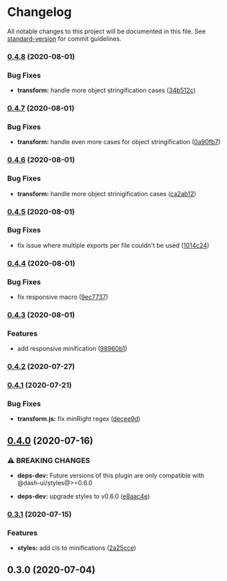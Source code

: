 # Changelog

All notable changes to this project will be documented in this file. See [standard-version](https://github.com/conventional-changelog/standard-version) for commit guidelines.

### [0.4.8](https://github.com/dash-ui/babel-plugin-dash/compare/v0.4.7...v0.4.8) (2020-08-01)

### Bug Fixes

- **transform:** handle more object stringification cases ([34b512c](https://github.com/dash-ui/babel-plugin-dash/commit/34b512c0f8b18a028d025af722854112a695ea04))

### [0.4.7](https://github.com/dash-ui/babel-plugin-dash/compare/v0.4.6...v0.4.7) (2020-08-01)

### Bug Fixes

- **transform:** handle even more cases for object stringification ([0a90fb7](https://github.com/dash-ui/babel-plugin-dash/commit/0a90fb714ee0efd0e16ba31322226456bbbbac0f))

### [0.4.6](https://github.com/dash-ui/babel-plugin-dash/compare/v0.4.5...v0.4.6) (2020-08-01)

### Bug Fixes

- **transform:** handle more object strinigification cases ([ca2ab12](https://github.com/dash-ui/babel-plugin-dash/commit/ca2ab122c306a7f56c6006c042d90cf7ce141cf9))

### [0.4.5](https://github.com/dash-ui/babel-plugin-dash/compare/v0.4.4...v0.4.5) (2020-08-01)

### Bug Fixes

- fix issue where multiple exports per file couldn't be used ([1014c24](https://github.com/dash-ui/babel-plugin-dash/commit/1014c245f1e9f197dcd4ff616794c42ffe58d8a5))

### [0.4.4](https://github.com/dash-ui/babel-plugin-dash/compare/v0.4.3...v0.4.4) (2020-08-01)

### Bug Fixes

- fix responsive macro ([9ec7737](https://github.com/dash-ui/babel-plugin-dash/commit/9ec773755d20091977a9d50b0bde079e9f246b63))

### [0.4.3](https://github.com/dash-ui/babel-plugin-dash/compare/v0.4.2...v0.4.3) (2020-08-01)

### Features

- add responsive minification ([98960b1](https://github.com/dash-ui/babel-plugin-dash/commit/98960b19862795bc5161a83fbecb2f425109f638))

### [0.4.2](https://github.com/dash-ui/babel-plugin-dash/compare/v0.4.1...v0.4.2) (2020-07-27)

### [0.4.1](https://github.com/dash-ui/babel-plugin-dash/compare/v0.4.0...v0.4.1) (2020-07-21)

### Bug Fixes

- **transform.js:** fix minRight regex ([decee9d](https://github.com/dash-ui/babel-plugin-dash/commit/decee9dc3286f9224a6cf70b2422a12c55ab3c20))

## [0.4.0](https://github.com/dash-ui/babel-plugin-dash/compare/v0.3.1...v0.4.0) (2020-07-16)

### ⚠ BREAKING CHANGES

- **deps-dev:** Future versions of this plugin are only compatible with @dash-ui/styles@>=0.6.0

- **deps-dev:** upgrade styles to v0.6.0 ([e8aac4e](https://github.com/dash-ui/babel-plugin-dash/commit/e8aac4e74cb802adbef908b36ce89b6d101af417))

### [0.3.1](https://github.com/dash-ui/babel-plugin-dash/compare/v0.3.0...v0.3.1) (2020-07-15)

### Features

- **styles:** add cls to minifications ([2a25cce](https://github.com/dash-ui/babel-plugin-dash/commit/2a25ccea5ad52a072dde83ff77693de451889ec5))

## 0.3.0 (2020-07-04)
